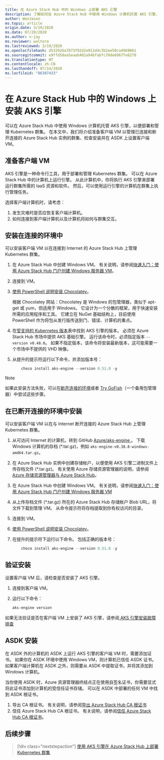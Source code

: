 ```yaml
---
title: 在 Azure Stack Hub 中的 Windows 上部署 AKS 引擎
description: 了解如何在 Azure Stack Hub 中使用 Windows 计算机托管 AKS 引擎，以便部署和管理 Kubernetes 群集。
author: WenJason
ms.topic: article
origin.date: 3/19/2020
ms.date: 07/20/2020
ms.author: v-jay
ms.reviewer: waltero
ms.lastreviewed: 3/19/2020
ms.openlocfilehash: d532926a7873f92d2e911d4c3b2ee50ca4969061
ms.sourcegitcommit: e9ffd50aa5eaab402a94bfabfc70de6967fe6278
ms.translationtype: HT
ms.contentlocale: zh-CN
ms.lasthandoff: 07/14/2020
ms.locfileid: "86307433"
---
```

# <a name="install-the-aks-engine-on-windows-in-azure-stack-hub"></a>在 Azure Stack Hub 中的 Windows 上安装 AKS 引擎

可以在 Azure Stack Hub 中使用 Windows 计算机托管 AKS 引擎，以便部署和管理 Kubernetes 群集。 在本文中，我们将介绍准备客户端 VM 以管理已连接和断开连接的 Azure Stack Hub 实例的群集、检查安装并在 ASDK 上设置客户端 VM。

## <a name="prepare-the-client-vm"></a>准备客户端 VM

AKS 引擎是一种命令行工具，用于部署和管理 Kubernetes 群集。 可以在 Azure Stack Hub 中的计算机上运行引擎。 从此计算机中，你将执行 AKS 引擎来部署运行群集所需的 IaaS 资源和软件。 然后，可以使用运行引擎的计算机在群集上执行管理任务。

选择客户端计算机时，请考虑：

1. 发生灾难时是否应恢复客户端计算机。
3. 如何连接到客户端计算机以及计算机将如何与群集交互。

## <a name="install-in-a-connected-environment"></a>安装在连接的环境中

可以安装客户端 VM 以在连接到 Internet 的 Azure Stack Hub 上管理 Kubernetes 群集。

1. 在 Azure Stack Hub 中创建 Windows VM。 有关说明，请参阅[快速入门：使用 Azure Stack Hub 门户创建 Windows 服务器 VM](/azure-stack/user/azure-stack-quick-windows-portal)。
2. 连接到 VM。
3. [使用 PowerShell 说明安装 Chocolatey](https://chocolatey.org/install#install-with-powershellexe)。 

    根据 Chocolatey 网站：Chocolatey 是 Windows 的包管理器，类似于 apt-get 或 yum，但适用于 Windows。 它设计为一个分散的框架，用于快速安装所需的应用程序和工具。 它建立在 NuGet 基础结构上，目前使用 PowerShell 作为将包从发行版传送到门、错误、计算机的重点。
4. 在[受支持的 Kubernetes 版本](https://github.com/Azure/aks-engine/blob/master/docs/topics/azure-stack.md#supported-aks-engine-versions)表中找到 AKS 引擎的版本。 必须在 Azure Stack Hub 市场中提供 AKS 基础引擎。 运行该命令时，必须指定版本 `--version v0.48.0`。 如果不指定版本，该命令将安装最新版本，这可能需要一个市场中不提供的 VHD 映像。
5. 从提升的提示符运行以下命令，并添加版本号：

    ```PowerShell  
        choco install aks-engine --version 0.51.0 -y
    ```

> [!Note]  
> 如果此安装方法失败，可以在[断开连接的环境](#install-in-a-disconnected-environment)或者 [Try GoFish](azure-stack-kubernetes-aks-engine-troubleshoot.md#try-gofish)（一个备用包管理器）中尝试这些步骤。

## <a name="install-in-a-disconnected-environment"></a>在已断开连接的环境中安装

可以安装客户端 VM 以在与 Internet 断开连接的 Azure Stack Hub 上管理 Kubernetes 群集。

1.  从可访问 Internet 的计算机，转到 GitHub [Azure/aks-engine ](https://github.com/Azure/aks-engine/releases/latest)。 下载 Windows 计算机的存档 (*.tar.gz)，例如 `aks-engine-v0.38.8-windows-amd64.tar.gz`。

2.  在 Azure Stack Hub 实例中创建存储帐户，以便使用 AKS 引擎二进制文件上传存档文件 (*.tar.gz)。 有关使用 Azure 存储资源管理器的说明，请参阅 [Azure 存储资源管理器与 Azure Stack Hub](/azure-stack/user/azure-stack-storage-connect-se)。

3. 在 Azure Stack Hub 中创建 Windows VM。 有关说明，请参阅[快速入门：使用 Azure Stack Hub 门户创建 Windows 服务器 VM](/azure-stack/user/azure-stack-quick-windows-portal)

4.  从上传存档文件 (*.tar.gz) 所在的 Azure Stack Hub 存储帐户 Blob URL，将文件下载到管理 VM。 从命令提示符将存档提取到你有权访问的目录。

5. 连接到 VM。

6. [使用 PowerShell 说明安装 Chocolatey](https://chocolatey.org/install#install-with-powershellexe)。 

7.  在提升的提示符下运行以下命令。 包括正确的版本号：

    ```PowerShell  
        choco install aks-engine --version 0.51.0 -y
    ```

## <a name="verify-the-installation"></a>验证安装

设置客户端 VM 后，请检查是否安装了 AKS 引擎。

1. 连接到客户端 VM。
2. 运行以下命令：

    ```PowerShell  
    aks-engine version
    ```

如果无法验证是否在客户端 VM 上安装了 AKS 引擎，请参阅[ AKS 引擎安装故障排查](azure-stack-kubernetes-aks-engine-troubleshoot.md)


## <a name="asdk-installation"></a>ASDK 安装

在 ASDK 外的计算机的 ASDK 上运行 AKS 引擎的客户端 VM 时，需要添加证书。 如果你在 ASDK 环境中使用 Windows VM，则计算机已信任 ASDK 证书。 如果客户端计算机在 ASDK 之外，则需要从 ASDK 中提取证书，并将其添加到 Windows 计算机。

当你使用 ASDK 时，Azure 资源管理器终结点正在使用自签名证书，你需要显式将此证书添加到计算机的受信任证书存储。 可以在 ASDK 中部署的任何 VM 中找到 ASDK 根证书。

1. 导出 CA 根证书。 有关说明，请参阅[导出 Azure Stack Hub CA 根证书](/azure-stack/user/azure-stack-version-profiles-azurecli2#export-the-azure-stack-hub-ca-root-certificate)
2. 信任 Azure Stack Hub CA 根证书。 有关说明，请参阅[信任 Azure Stack Hub CA 根证书](/azure-stack/user/azure-stack-version-profiles-azurecli2#trust-the-azure-stack-hub-ca-root-certificate)。

## <a name="next-steps"></a>后续步骤

> [!div class="nextstepaction"]
> [使用 AKS 引擎在 Azure Stack Hub 上部署 Kubernetes 群集](azure-stack-kubernetes-aks-engine-deploy-cluster.md)

